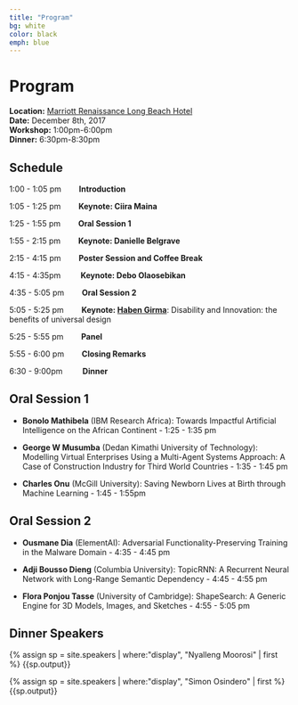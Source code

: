 ```yaml
---
title: "Program"
bg: white
color: black
emph: blue
---
```


# Program
__Location:__ [Marriott Renaissance Long Beach Hotel](http://www.marriott.com/hotels/travel/lgbrn-renaissance-long-beach-hotel)  
__Date:__ December 8th, 2017  
__Workshop:__ 1:00pm-6:00pm  
__Dinner:__ 6:30pm-8:30pm

## Schedule
1:00 - 1:05 pm   __Introduction__

1:05 - 1:25 pm   __Keynote: Ciira Maina__

1:25 - 1:55 pm   __Oral Session 1__

1:55 - 2:15 pm   __Keynote: Danielle Belgrave__

2:15 - 4:15 pm   __Poster Session and Coffee Break__

4:15 - 4:35pm    __Keynote: Debo Olaosebikan__

4:35 - 5:05 pm   __Oral Session 2__

5:05 - 5:25 pm   __Keynote: [Haben Girma](https://habengirma.com/)__: Disability and Innovation: the benefits of universal design

5:25 - 5:55 pm   __Panel__

5:55 - 6:00 pm   __Closing Remarks__

6:30 - 9:00pm    __Dinner__

<!--
## Invited Speakers

{% assign sp = site.speakers | where:"display", "Ciira Maina" | first %}
{{sp.output}}

{% assign sp = site.speakers | where:"display", "Haben Girma" | first %}
{{sp.output}}

{% assign sp = site.speakers | where:"display", "Danielle Belgrave" | first %}
{{sp.output}}

{% assign sp = site.speakers | where:"display", "Debo Olaosebikan" | first %}
{{sp.output}}

-->
## Oral Session 1

 -  __Bonolo Mathibela__ (IBM Research Africa): Towards Impactful Artificial Intelligence on the African Continent  - 1:25 - 1:35 pm

 -  __George W Musumba__ (Dedan Kimathi University of Technology): Modelling Virtual Enterprises Using a Multi-Agent Systems Approach: A Case of Construction Industry for Third World Countries - 1:35 - 1:45 pm

 -  __Charles Onu__ (McGill University): Saving Newborn Lives at Birth through Machine Learning  - 1:45 - 1:55pm


## Oral Session 2

 - __Ousmane Dia__ (ElementAI): Adversarial Functionality-Preserving Training in the Malware Domain - 4:35 - 4:45 pm

 - __Adji Bousso Dieng__ (Columbia University): TopicRNN: A Recurrent Neural Network with Long-Range Semantic Dependency  - 4:45 - 4:55 pm 
 
 - __Flora Ponjou Tasse__ (University of Cambridge): ShapeSearch: A Generic Engine for 3D Models, Images, and Sketches - 4:55 - 5:05 pm


## Dinner Speakers


{% assign sp = site.speakers | where:"display", "Nyalleng Moorosi" | first %}
{{sp.output}}

{% assign sp = site.speakers | where:"display", "Simon Osindero" | first %}
{{sp.output}}



